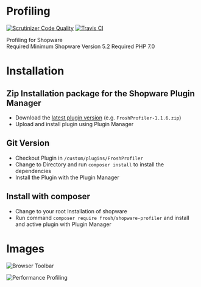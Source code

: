 # Profiling

[![Scrutinizer Code Quality](https://scrutinizer-ci.com/g/shyim/shopware-profiler/badges/quality-score.png?b=master)](https://scrutinizer-ci.com/g/shyim/shopware-profiler/?branch=master)
[![Travis CI](https://api.travis-ci.org/shyim/shopware-profiler.svg?branch=master)](https://travis-ci.org/shyim/shopware-profiler)

Profiling for Shopware  
Required Minimum Shopware Version 5.2
Required PHP 7.0

# Installation

## Zip Installation package for the Shopware Plugin Manager

* Download the [latest plugin version](https://github.com/FriendsOfShopware/FroshProfiler/releases/latest/) (e.g. `FroshProfiler-1.1.6.zip`)
* Upload and install plugin using Plugin Manager

## Git Version
* Checkout Plugin in `/custom/plugins/FroshProfiler`
* Change to Directory and run `composer install` to install the dependencies
* Install the Plugin with the Plugin Manager

## Install with composer
* Change to your root Installation of shopware
* Run command `composer require frosh/shopware-profiler` and install and active plugin with Plugin Manager 

# Images
![Browser Toolbar](http://i.imgur.com/1F5d8jj.jpg)

![Performance Profiling](http://i.imgur.com/3eUWwQ3.png)
